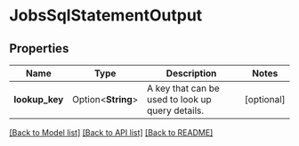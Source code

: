 # JobsSqlStatementOutput

## Properties

Name | Type | Description | Notes
------------ | ------------- | ------------- | -------------
**lookup_key** | Option<**String**> | A key that can be used to look up query details. | [optional]

[[Back to Model list]](../README.md#documentation-for-models) [[Back to API list]](../README.md#documentation-for-api-endpoints) [[Back to README]](../README.md)


